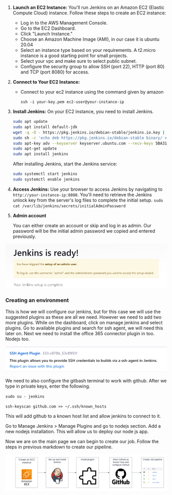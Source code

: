 

1. **Launch an EC2 Instance:**
   You'll run Jenkins on an Amazon EC2 (Elastic Compute Cloud) instance. Follow these steps to create an EC2 instance:
   - Log in to the AWS Management Console.
   - Go to the EC2 Dashboard.
   - Click "Launch Instance."
   - Choose an Amazon Machine Image (AMI), in our case it is ubuntu 20.04
   - Select an instance type based on your requirements. A t2.micro instance is a good starting point for small projects.
   - Select your vpc and make sure to select public subnet.
   - Configure the security group to allow SSH (port 22), HTTP (port 80) and TCP (port 8080) for access.

2. **Connect to Your EC2 Instance:**
   - Connect to your ec2 instance using the command given by amazon
     ```
     ssh -i your-key.pem ec2-user@your-instance-ip
     ```

3. **Install Jenkins:**
   On your EC2 instance, you need to install Jenkins.

   ```bash
   sudo apt update
   sudo apt install default-jdk
   wget -q -O - https://pkg.jenkins.io/debian-stable/jenkins.io.key | sudo apt-key add -
   sudo sh -c 'echo deb https://pkg.jenkins.io/debian-stable binary/ > /etc/apt/sources.list.d/jenkins.list'
   sudo apt-key adv --keyserver keyserver.ubuntu.com --recv-keys 5BA31D57EF5975CA
   sudo apt-get update
   sudo apt install jenkins
   ```

   After installing Jenkins, start the Jenkins service:

   ```bash
   sudo systemctl start jenkins
   sudo systemctl enable jenkins
   ```

4. **Access Jenkins:**
    Use your browser to access Jenkins by navigating to `http://your-instance-ip:8080`. You'll need to retrieve the Jenkins unlock key from the server's log files to complete the initial setup. `sudo cat /var/lib/jenkins/secrets/initialAdminPassword`

5. **Admin account**

    You can either create an account or skip and log in as admin. Our password will be the initial admin password we copied and entered previously.

![](skip_admin.PNG)

### Creating an environment

This is how we will configure our jenkins, but for this case we will use the suggested plugins as these are all we need. However we need to add two more plugins. While on the dashboard, click on manage jenkins and select plugins. Go to available plugins and search for ssh agent, we will need this later on. Next we need to install the office 365 connector plugin in too. Nodejs too.

![](ssh_agent.PNG)

We need to also configure the gitbash terminal to work with github. After we type in private keys, enter the following.

`sudo su - jenkins`

`ssh-keyscan github.com >> ~/.ssh/known_hosts`

This will add github to a known host list and allow jenkins to connect to it.

Go to Manage Jenkins > Manage Plugins and go to nodejs section. Add a new nodejs installation. This will allow us to deploy our node js app.

Now we are on the main page we can begin to create our job. Follow the steps in previous markdown to create our pipeline.


![](pipeline.png)